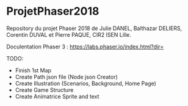 # ProjetPhaser2018
Repository du projet Phaser 2018 de Julie DANEL, Balthazar DELIERS, Corentin DUVAL et Pierre PAQUE, CIR2 ISEN Lille.

Doculentation Phaser 3 : https://labs.phaser.io/index.html?dir=

TODO: 

- Finish 1st Map
- Create Path json file (Node json Creator) 
- Create Illustration (Scenarios, Background, Home Page)
- Create Game Structure 
- Create Animatrice Sprite and text
